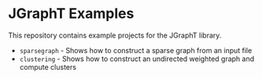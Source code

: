 # JGraphT Examples

This repository contains example projects for the JGraphT library. 

 * `sparsegraph` - Shows how to construct a sparse graph from an input file
 * `clustering` - Shows how to construct an undirected weighted graph and compute clusters

